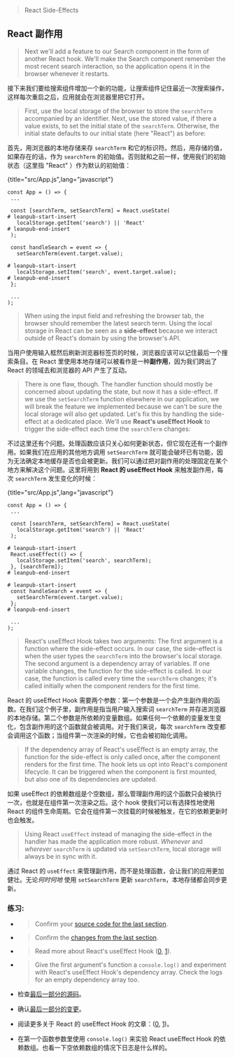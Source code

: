 > React Side-Effects

## React 副作用

>  Next we'll add a feature to our Search component in the form of another React hook. We'll make the Search component remember the most recent search interaction, so the application opens it in the browser whenever it restarts.

接下来我们要给搜索组件增加一个新的功能，让搜索组件记住最近一次搜索操作，这样每次重启之后，应用就会在浏览器里把它打开。

> First, use the local storage of the browser to store the `searchTerm` accompanied by an identifier. Next, use the stored value, if there a value exists, to set the initial state of the `searchTerm`. Otherwise, the initial state defaults to our initial state (here "React") as before:

首先，用浏览器的本地存储来存 `searchTerm` 和它的标识符。然后，用存储的值，如果存在的话，作为 `searchTerm` 的初始值。否则就和之前一样，使用我们的初始状态（这里指 "React" ）作为默认的初始值：

{title="src/App.js",lang="javascript"}
~~~~~~~
const App = () => {
 ...

 const [searchTerm, setSearchTerm] = React.useState(
# leanpub-start-insert
   localStorage.getItem('search') || 'React'
# leanpub-end-insert
 );

 const handleSearch = event => {
   setSearchTerm(event.target.value);

# leanpub-start-insert
   localStorage.setItem('search', event.target.value);
# leanpub-end-insert
 };

 ...
);
~~~~~~~

> When using the input field and refreshing the browser tab, the browser should remember the latest search term. Using the local storage in React can be seen as a **side-effect** because we interact outside of React's domain by using the browser's API.

当用户使用输入框然后刷新浏览器标签页的时候，浏览器应该可以记住最后一个搜索条目。在 React 里使用本地存储可以被看作是一种**副作用**，因为我们跨出了 React 的领域去和浏览器的 API 产生了互动。

> There is one flaw, though. The handler function should mostly be concerned about updating the state, but now it has a side-effect. If we use the `setSearchTerm` function elsewhere in our application, we will break the feature we implemented because we can't be sure the local storage will also get updated. Let's fix this by handling the side-effect at a dedicated place. We'll use **React's useEffect Hook** to trigger the side-effect each time the `searchTerm` changes:

不过这里还有个问题。处理函数应该只关心如何更新状态，但它现在还有一个副作用。如果我们在应用的其他地方调用 `setSearchTerm` 就可能会破坏已有功能，因为无法确定本地缓存是否也会被更新。我们可以通过把对副作用的处理固定在某个地方来解决这个问题。这里将用到 **React 的 useEffect Hook** 来触发副作用，每次 `searchTerm` 发生变化的时候：

{title="src/App.js",lang="javascript"}
~~~~~~~
const App = () => {
 ...

 const [searchTerm, setSearchTerm] = React.useState(
   localStorage.getItem('search') || 'React'
 );

# leanpub-start-insert
 React.useEffect(() => {
   localStorage.setItem('search', searchTerm);
 }, [searchTerm]);
# leanpub-end-insert

# leanpub-start-insert
 const handleSearch = event => {
   setSearchTerm(event.target.value);
 };
# leanpub-end-insert

 ...
);
~~~~~~~

> React's useEffect Hook takes two arguments: The first argument is a function where the side-effect occurs. In our case, the side-effect is when the user types the `searchTerm` into the browser's local storage. The second argument is a dependency array of variables. If one variable changes, the function for the side-effect is called. In our case, the function is called every time the `searchTerm` changes; it's called initially when the component renders for the first time.

React 的 useEffect Hook 需要两个参数：第一个参数是一个会产生副作用的函数。在我们这个例子里，副作用是指当用户输入搜索词 `searchTerm` 并存进浏览器的本地存储。第二个参数是所依赖的变量数组。如果任何一个依赖的变量发生变化，包含副作用的这个函数就会被调用。对于我们来说，每次 `searchTerm` 改变都会调用这个函数；当组件第一次渲染的时候，它也会被初始化调用。

> If the dependency array of React's useEffect is an empty array, the function for the side-effect is only called once, after the component renders for the first time. The hook lets us opt into React's component lifecycle. It can be triggered when the component is first mounted, but also one of its dependencies are updated.

如果 useEffect 的依赖数组是个空数组，那么管理副作用的这个函数只会被执行一次，也就是在组件第一次渲染之后。这个 hook 使我们可以有选择性地使用 React 的组件生命周期。它会在组件第一次挂载的时候被触发，在它的依赖更新时也会触发。

> Using React `useEffect` instead of managing the side-effect in the handler has made the application more robust. *Whenever* and *wherever* `searchTerm` is updated via `setSearchTerm`, local storage will always be in sync with it.

通过 React 的 `useEffect` 来管理副作用，而不是处理函数，会让我们的应用更加健壮。无论*何时何地* 使用 `setSearchTerm` 更新 `searchTerm`，本地存储都会同步更新。



### 练习:

* > Confirm your [source code for the last section](https://codesandbox.io/s/github/the-road-to-learn-react/hacker-stories/tree/hs/React-Side-Effects).

 * > Confirm the [changes from the last section](https://github.com/the-road-to-learn-react/hacker-stories/compare/hs/Props-Handling...hs/React-Side-Effects?expand=1).

* > Read more about React's useEffect Hook ([0](https://reactjs.org/docs/hooks-effect.html), [1](https://reactjs.org/docs/hooks-reference.html#useeffect)).

* > Give the first argument's function a `console.log()` and experiment with React's useEffect Hook's dependency array. Check the logs for an empty dependency array too.



* 检查[最后一部分的源码](https://codesandbox.io/s/github/the-road-to-learn-react/hacker-stories/tree/hs/React-Side-Effects)。
* 确认[最后一部分的变更](https://github.com/the-road-to-learn-react/hacker-stories/compare/hs/Props-Handling...hs/React-Side-Effects?expand=1)。
* 阅读更多关于 React 的 useEffect Hook 的文章：([0](https://reactjs.org/docs/hooks-effect.html), [1](https://reactjs.org/docs/hooks-reference.html#useeffect))。
* 在第一个函数参数里使用 `console.log()` 来实验 React useEffect Hook 的依赖数组。也看一下空依赖数组的情况下日志是什么样的。

